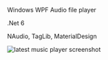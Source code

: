 Windows WPF Audio file player

.Net 6

NAudio, TagLib, MaterialDesign


![latest music player screenshot](https://user-images.githubusercontent.com/60239072/152256750-e7d092cb-a920-4a5e-aa66-2e822e354c8e.PNG)
